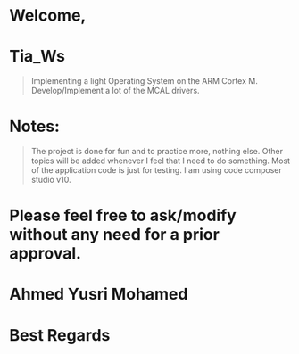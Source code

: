 
# Welcome,

# Tia_Ws
  > Implementing a light Operating System on the ARM Cortex M.
  > Develop/Implement a lot of the MCAL drivers.

# Notes:
  > The project is done for fun and to practice more, nothing else.
  > Other topics will be added whenever I feel that I need to do something.
  > Most of the application code is just for testing.
  > I am using code composer studio v10.

# Please feel free to ask/modify without any need for a prior approval.


# Ahmed Yusri Mohamed
# Best Regards